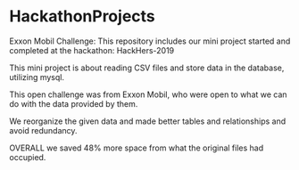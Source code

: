 # HackathonProjects
Exxon Mobil Challenge:
This repository includes our mini project started and completed at the hackathon: HackHers-2019

This mini project is about reading CSV files and store data in the database, utilizing mysql.

This open challenge was from Exxon Mobil, who were open to what we can do with the data provided by them.

We reorganize the given data and made better tables and relationships and avoid redundancy.

OVERALL we saved 48% more space from what the original files had occupied.
